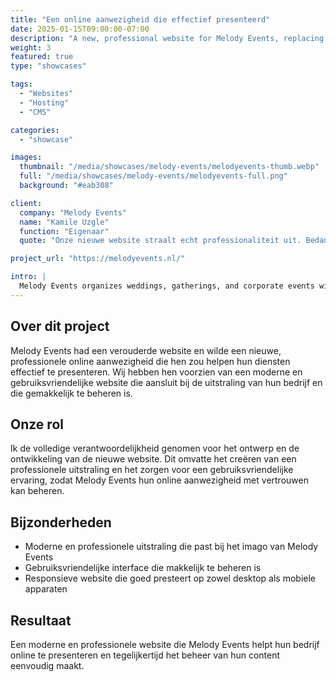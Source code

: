 ```yaml
---
title: "Een online aanwezigheid die effectief presenteerd"
date: 2025-01-15T09:00:00-07:00
description: "A new, professional website for Melody Events, replacing their outdated website."
weight: 3
featured: true
type: "showcases"

tags:
  - "Websites"
  - "Hosting"
  - "CMS"

categories:
  - "showcase"

images:
  thumbnail: "/media/showcases/melody-events/melodyevents-thumb.webp"
  full: "/media/showcases/melody-events/melodyevents-full.png"
  background: "#eab308"

client:
  company: "Melody Events"
  name: "Kamile Uzgle"
  function: "Eigenaar"
  quote: "Onze nieuwe website straalt echt professionaliteit uit. Bedankt voor de geweldige service!"

project_url: "https://melodyevents.nl/"

intro: |
  Melody Events organizes weddings, gatherings, and corporate events with attention to detail and a sense of atmosphere. From outdoor terraces to stylish indoor spaces – every event is carefully tailored to the client's wishes.
---
```


## Over dit project  
Melody Events had een verouderde website en wilde een nieuwe, professionele online aanwezigheid die hen zou helpen hun diensten effectief te presenteren. Wij hebben hen voorzien van een moderne en gebruiksvriendelijke website die aansluit bij de uitstraling van hun bedrijf en die gemakkelijk te beheren is.

## Onze rol  
Ik de volledige verantwoordelijkheid genomen voor het ontwerp en de ontwikkeling van de nieuwe website. Dit omvatte het creëren van een professionele uitstraling en het zorgen voor een gebruiksvriendelijke ervaring, zodat Melody Events hun online aanwezigheid met vertrouwen kan beheren.

## Bijzonderheden  
- Moderne en professionele uitstraling die past bij het imago van Melody Events  
- Gebruiksvriendelijke interface die makkelijk te beheren is  
- Responsieve website die goed presteert op zowel desktop als mobiele apparaten

## Resultaat  
Een moderne en professionele website die Melody Events helpt hun bedrijf online te presenteren en tegelijkertijd het beheer van hun content eenvoudig maakt.
